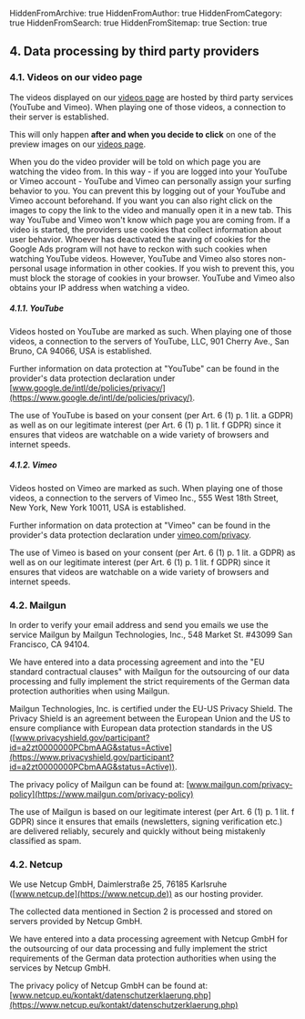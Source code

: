 HiddenFromArchive: true
HiddenFromAuthor: true
HiddenFromCategory: true
HiddenFromSearch: true
HiddenFromSitemap: true
Section: true

## 4. Data processing by third party providers

### 4.1. Videos on our video page

The videos displayed on our [videos page](/videos) are hosted by third party services (YouTube and Vimeo). When playing one of those videos, a connection to their server is established.

This will only happen **after and when you decide to click** on one of the preview images on our [videos page](/videos).

When you do the video provider will be told on which page you are watching the video from. In this way - if you are logged into your YouTube or Vimeo account - YouTube and Vimeo can personally assign your surfing behavior to you. You can prevent this by logging out of your YouTube and Vimeo account beforehand. If you want you can also right click on the images to copy the link to the video and manually open it in a new tab. This way YouTube and Vimeo won't know which page you are coming from. If a video is started, the providers use cookies that collect information about user behavior. Whoever has deactivated the saving of cookies for the Google Ads program will not have to reckon with such cookies when watching YouTube videos. However, YouTube and Vimeo also stores non-personal usage information in other cookies. If you wish to prevent this, you must block the storage of cookies in your browser. YouTube and Vimeo also obtains your IP address when watching a video.

##### 4.1.1. YouTube

Videos hosted on YouTube are marked as such. When playing one of those videos, a connection to the servers of YouTube, LLC, 901 Cherry Ave., San Bruno, CA 94066, USA is established.

Further information on data protection at "YouTube" can be found in the provider's data protection declaration under [www.google.de/intl/de/policies/privacy/](https://www.google.de/intl/de/policies/privacy/).

The use of YouTube is based on your consent (per Art. 6 (1) p. 1 lit. a GDPR) as well as on our legitimate interest (per Art. 6 (1) p. 1 lit. f GDPR) since it ensures that videos are watchable on a wide variety of browsers and internet speeds.

##### 4.1.2. Vimeo

Videos hosted on Vimeo are marked as such. When playing one of those videos, a connection to the servers of Vimeo Inc., 555 West 18th Street, New York, New York 10011, USA is established.

Further information on data protection at "Vimeo" can be found in the provider's data protection declaration under [vimeo.com/privacy](https://vimeo.com/privacy).

The use of Vimeo is based on your consent (per Art. 6 (1) p. 1 lit. a GDPR) as well as on our legitimate interest (per Art. 6 (1) p. 1 lit. f GDPR) since it ensures that videos are watchable on a wide variety of browsers and internet speeds.

### 4.2. Mailgun

In order to verify your email address and send you emails we use the service Mailgun by Mailgun Technologies, Inc., 548 Market St. #43099 San Francisco, CA 94104.

We have entered into a data processing agreement and into the "EU standard contractual clauses" with Mailgun for the outsourcing of our data processing and fully implement the strict requirements of the German data protection authorities when using Mailgun.

Mailgun Technologies, Inc. is certified under the EU-US Privacy Shield. The Privacy Shield is an agreement between the European Union and the US to ensure compliance with European data protection standards in the US ([www.privacyshield.gov/participant?id=a2zt0000000PCbmAAG&status=Active](https://www.privacyshield.gov/participant?id=a2zt0000000PCbmAAG&status=Active)).

The privacy policy of Mailgun can be found at: [www.mailgun.com/privacy-policy](https://www.mailgun.com/privacy-policy)

The use of Mailgun is based on our legitimate interest (per Art. 6 (1) p. 1 lit. f GDPR) since it ensures that emails (newsletters, signing verification etc.) are delivered reliably, securely and quickly without being mistakenly classified as spam.

### 4.2. Netcup

We use Netcup GmbH, Daimlerstraße 25, 76185 Karlsruhe ([www.netcup.de](https://www.netcup.de)) as our hosting provider.

The collected data mentioned in Section 2 is processed and stored on servers provided by Netcup GmbH.

We have entered into a data processing agreement with Netcup GmbH for the outsourcing of our data processing and fully implement the strict requirements of the German data protection authorities when using the services by Netcup GmbH.

The privacy policy of Netcup GmbH can be found at: [www.netcup.eu/kontakt/datenschutzerklaerung.php](https://www.netcup.eu/kontakt/datenschutzerklaerung.php)
